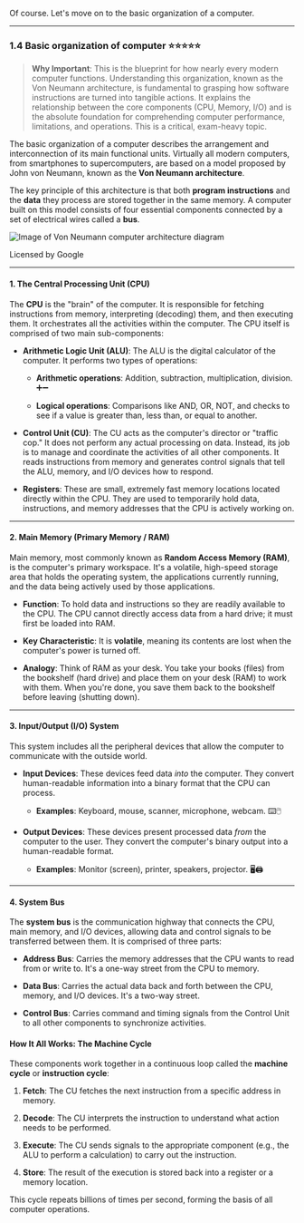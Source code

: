 Of course. Let's move on to the basic organization of a computer.

---

### 1.4 Basic organization of computer ⭐⭐⭐⭐⭐

> **Why Important**: This is the blueprint for how nearly every modern computer functions. Understanding this organization, known as the Von Neumann architecture, is fundamental to grasping how software instructions are turned into tangible actions. It explains the relationship between the core components (CPU, Memory, I/O) and is the absolute foundation for comprehending computer performance, limitations, and operations. This is a critical, exam-heavy topic.

The basic organization of a computer describes the arrangement and interconnection of its main functional units. Virtually all modern computers, from smartphones to supercomputers, are based on a model proposed by John von Neumann, known as the **Von Neumann architecture**.

The key principle of this architecture is that both **program instructions** and the **data** they process are stored together in the same memory. A computer built on this model consists of four essential components connected by a set of electrical wires called a **bus**.

![Image of Von Neumann computer architecture diagram](https://encrypted-tbn2.gstatic.com/licensed-image?q=tbn:ANd9GcR7RswmnGos0VTYdT01WPNw4a4dqnhVUqYOTblMZHGuxIwexlA1J75_RcwKhtHP8zceadGI-2-GG0wX0sTBuNXprua_2mrm2skraGa6ph_lNiq7RFg)

Licensed by Google

---

#### 1. The Central Processing Unit (CPU)

The **CPU** is the "brain" of the computer. It is responsible for fetching instructions from memory, interpreting (decoding) them, and then executing them. It orchestrates all the activities within the computer. The CPU itself is comprised of two main sub-components:

- **Arithmetic Logic Unit (ALU)**: The ALU is the digital calculator of the computer. It performs two types of operations:
    
    - **Arithmetic operations**: Addition, subtraction, multiplication, division. ➕➖
        
    - **Logical operations**: Comparisons like AND, OR, NOT, and checks to see if a value is greater than, less than, or equal to another.
        
- **Control Unit (CU)**: The CU acts as the computer's director or "traffic cop." It does not perform any actual processing on data. Instead, its job is to manage and coordinate the activities of all other components. It reads instructions from memory and generates control signals that tell the ALU, memory, and I/O devices how to respond.
    
- **Registers**: These are small, extremely fast memory locations located directly within the CPU. They are used to temporarily hold data, instructions, and memory addresses that the CPU is actively working on.
    

---

#### 2. Main Memory (Primary Memory / RAM)

Main memory, most commonly known as **Random Access Memory (RAM)**, is the computer's primary workspace. It's a volatile, high-speed storage area that holds the operating system, the applications currently running, and the data being actively used by those applications.

- **Function**: To hold data and instructions so they are readily available to the CPU. The CPU cannot directly access data from a hard drive; it must first be loaded into RAM.
    
- **Key Characteristic**: It is **volatile**, meaning its contents are lost when the computer's power is turned off.
    
- **Analogy**: Think of RAM as your desk. You take your books (files) from the bookshelf (hard drive) and place them on your desk (RAM) to work with them. When you're done, you save them back to the bookshelf before leaving (shutting down).
    

---

#### 3. Input/Output (I/O) System

This system includes all the peripheral devices that allow the computer to communicate with the outside world.

- **Input Devices**: These devices feed data _into_ the computer. They convert human-readable information into a binary format that the CPU can process.
    
    - **Examples**: Keyboard, mouse, scanner, microphone, webcam. ⌨️🖱️
        
- **Output Devices**: These devices present processed data _from_ the computer to the user. They convert the computer's binary output into a human-readable format.
    
    - **Examples**: Monitor (screen), printer, speakers, projector. 🖥️🖨️
        

---

#### 4. System Bus

The **system bus** is the communication highway that connects the CPU, main memory, and I/O devices, allowing data and control signals to be transferred between them. It is comprised of three parts:

- **Address Bus**: Carries the memory addresses that the CPU wants to read from or write to. It's a one-way street from the CPU to memory.
    
- **Data Bus**: Carries the actual data back and forth between the CPU, memory, and I/O devices. It's a two-way street.
    
- **Control Bus**: Carries command and timing signals from the Control Unit to all other components to synchronize activities.
    

#### How It All Works: The Machine Cycle

These components work together in a continuous loop called the **machine cycle** or **instruction cycle**:

1. **Fetch**: The CU fetches the next instruction from a specific address in memory.
    
2. **Decode**: The CU interprets the instruction to understand what action needs to be performed.
    
3. **Execute**: The CU sends signals to the appropriate component (e.g., the ALU to perform a calculation) to carry out the instruction.
    
4. **Store**: The result of the execution is stored back into a register or a memory location.
    

This cycle repeats billions of times per second, forming the basis of all computer operations.